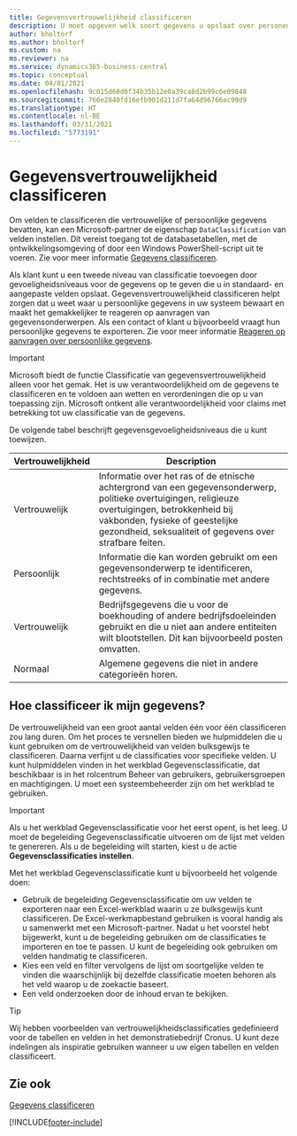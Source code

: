 ```yaml
---
title: Gegevensvertrouwelijkheid classificeren
description: U moet opgeven welk soort gegevens u opslaat over personen zodat u kunt reageren op aanvragen van gegevensonderwerpen.
author: bholtorf
ms.author: bholtorf
ms.custom: na
ms.reviewer: na
ms.service: dynamics365-business-central
ms.topic: conceptual
ms.date: 04/01/2021
ms.openlocfilehash: 9c015d60d0f34b35b12e0a39ca8d2b99c6e09848
ms.sourcegitcommit: 766e2840fd16efb901d211d7fa64d96766ac99d9
ms.translationtype: HT
ms.contentlocale: nl-BE
ms.lasthandoff: 03/31/2021
ms.locfileid: "5773191"
---
```

# <a name="classifying-data-sensitivity"></a>Gegevensvertrouwelijkheid classificeren
Om velden te classificeren die vertrouwelijke of persoonlijke gegevens bevatten, kan een Microsoft-partner de eigenschap ```DataClassification``` van velden instellen. Dit vereist toegang tot de databasetabellen, met de ontwikkelingsomgeving of door een Windows PowerShell-script uit te voeren. Zie voor meer informatie [Gegevens classificeren](/dynamics365/business-central/dev-itpro/developer/devenv-classifying-data).  

Als klant kunt u een tweede niveau van classificatie toevoegen door gevoeligheidsniveaus voor de gegevens op te geven die u in standaard- en aangepaste velden opslaat. Gegevensvertrouwelijkheid classificeren helpt zorgen dat u weet waar u persoonlijke gegevens in uw systeem bewaart en maakt het gemakkelijker te reageren op aanvragen van gegevensonderwerpen. Als een contact of klant u bijvoorbeeld vraagt hun persoonlijke gegevens te exporteren. Zie voor meer informatie [Reageren op aanvragen over persoonlijke gegevens](admin-responding-to-requests-about-personal-data.md).

> [!Important]
> Microsoft biedt de functie Classificatie van gegevensvertrouwelijkheid alleen voor het gemak. Het is uw verantwoordelijkheid om de gegevens te classificeren en te voldoen aan wetten en verordeningen die op u van toepassing zijn. Microsoft ontkent alle verantwoordelijkheid voor claims met betrekking tot uw classificatie van de gegevens.  

De volgende tabel beschrijft gegevensgevoeligheidsniveaus die u kunt toewijzen.

|Vertrouwelijkheid|Description|
|----|----|
|Vertrouwelijk | Informatie over het ras of de etnische achtergrond van een gegevensonderwerp, politieke overtuigingen, religieuze overtuigingen, betrokkenheid bij vakbonden, fysieke of geestelijke gezondheid, seksualiteit of gegevens over strafbare feiten. |
|Persoonlijk | Informatie die kan worden gebruikt om een gegevensonderwerp te identificeren, rechtstreeks of in combinatie met andere gegevens.|
|Vertrouwelijk | Bedrijfsgegevens die u voor de boekhouding of andere bedrijfsdoeleinden gebruikt en die u niet aan andere entiteiten wilt blootstellen. Dit kan bijvoorbeeld posten omvatten.|
|Normaal | Algemene gegevens die niet in andere categorieën horen.|

## <a name="how-do-i-classify-my-data"></a>Hoe classificeer ik mijn gegevens?
De vertrouwelijkheid van een groot aantal velden één voor één classificeren zou lang duren. Om het proces te versnellen bieden we hulpmiddelen die u kunt gebruiken om de vertrouwelijkheid van velden bulksgewijs te classificeren. Daarna verfijnt u de classificaties voor specifieke velden. U kunt hulpmiddelen vinden in het werkblad Gegevensclassificatie, dat beschikbaar is in het rolcentrum Beheer van gebruikers, gebruikersgroepen en machtigingen. U moet een systeembeheerder zijn om het werkblad te gebruiken.

> [!Important]
> Als u het werkblad Gegevensclassificatie voor het eerst opent, is het leeg. U moet de begeleiding Gegevensclassificatie uitvoeren om de lijst met velden te genereren. Als u de begeleiding wilt starten, kiest u de actie **Gegevensclassificaties instellen**.

Met het werkblad Gegevensclassificatie kunt u bijvoorbeeld het volgende doen:  

* Gebruik de begeleiding Gegevensclassificatie om uw velden te exporteren naar een Excel-werkblad waarin u ze bulksgewijs kunt classificeren. De Excel-werkmapbestand gebruiken is vooral handig als u samenwerkt met een Microsoft-partner. Nadat u het voorstel hebt bijgewerkt, kunt u de begeleiding gebruiken om de classificaties te importeren en toe te passen. U kunt de begeleiding ook gebruiken om velden handmatig te classificeren.  
* Kies een veld en filter vervolgens de lijst om soortgelijke velden te vinden die waarschijnlijk bij dezelfde classificatie moeten behoren als het veld waarop u de zoekactie baseert.  
* Een veld onderzoeken door de inhoud ervan te bekijken.  

> [!Tip]
> Wij hebben voorbeelden van vertrouwelijkheidsclassificaties gedefinieerd voor de tabellen en velden in het demonstratiebedrijf Cronus. U kunt deze indelingen als inspiratie gebruiken wanneer u uw eigen tabellen en velden classificeert.

## <a name="see-also"></a>Zie ook

[Gegevens classificeren](/dynamics365/business-central/dev-itpro/developer/devenv-classifying-data)  


[!INCLUDE[footer-include](includes/footer-banner.md)]